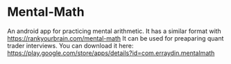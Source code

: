 # Mental-Math

An android app for practicing mental arithmetic. It has a similar format with https://rankyourbrain.com/mental-math
It can be used for preaparing quant trader interviews.
You can download it here:
https://play.google.com/store/apps/details?id=com.erraydin.mentalmath
